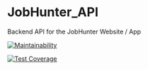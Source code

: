 # JobHunter_API
Backend API for the JobHunter Website / App

[![Maintainability](https://api.codeclimate.com/v1/badges/b9285a2125a91b400948/maintainability)](https://codeclimate.com/github/LeoArruda/JobHunter_API/maintainability)

[![Test Coverage](https://api.codeclimate.com/v1/badges/b9285a2125a91b400948/test_coverage)](https://codeclimate.com/github/LeoArruda/JobHunter_API/test_coverage)
